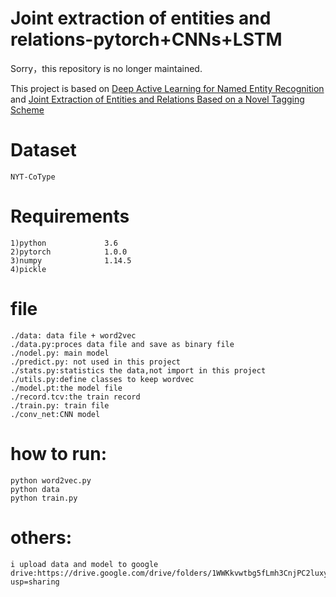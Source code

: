 # Joint extraction of entities and relations-pytorch+CNNs+LSTM

Sorry，this repository is no longer maintained.

This project is based on [Deep Active Learning for Named Entity Recognition](https://arxiv.org/abs/1707.05928)  
and [Joint Extraction of Entities and Relations Based on a Novel Tagging Scheme](https://arxiv.org/abs/1706.05075)
    

# Dataset


    NYT-CoType
    
# Requirements

    1)python             3.6
    2)pytorch            1.0.0
    3)numpy              1.14.5
    4)pickle

# file

    ./data: data file + word2vec
    ./data.py:proces data file and save as binary file
    ./nodel.py: main model
    ./predict.py: not used in this project
    ./stats.py:statistics the data,not import in this project
    ./utils.py:define classes to keep wordvec
    ./model.pt:the model file
    ./record.tcv:the train record
    ./train.py: train file
    ./conv_net:CNN model

# how to run:

    python word2vec.py
    python data
    python train.py

# others:
    
    i upload data and model to google drive:https://drive.google.com/drive/folders/1WWKkvwtbg5fLmh3CnjPC2luxyHooyvmR?usp=sharing


